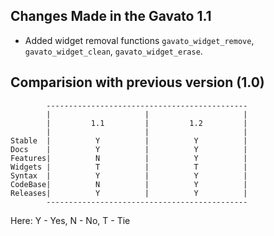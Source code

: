 ## Changes Made in the Gavato 1.1

 - Added widget removal functions `gavato_widget_remove`, `gavato_widget_clean`, `gavato_widget_erase`.

## Comparision with previous version (1.0)
```text
        ---------------------------------------------
        |                     |                     |
        |         1.1         |         1.2         |
        |                     |                     |
Stable  |          Y          |          Y          |
Docs    |          Y          |          Y          |
Features|          N          |          Y          |
Widgets |          T          |          T          |
Syntax  |          Y          |          Y          |
CodeBase|          N          |          Y          |
Releases|          Y          |          Y          |
        ---------------------------------------------
```

Here: Y - Yes, N - No, T - Tie
